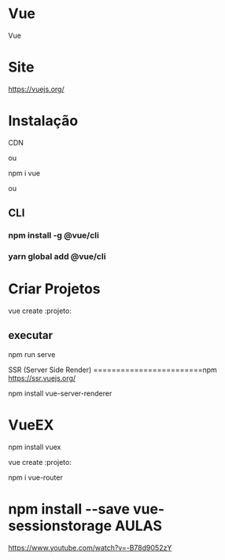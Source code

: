 # Vue
Vue

Site
====
https://vuejs.org/

Instalação
==========
CDN

ou

npm i vue

ou

CLI 
-----------------------------
### npm install -g @vue/cli
### yarn global add @vue/cli

Criar Projetos
==============
vue create :projeto:

executar
--------
npm run serve

SSR (Server Side Render)
========================npm
https://ssr.vuejs.org/

npm install vue-server-renderer

VueEX
=====
npm install vuex

vue create :projeto:

npm i vue-router

npm install --save vue-sessionstorage
AULAS
=====
https://www.youtube.com/watch?v=-B78d9052zY

